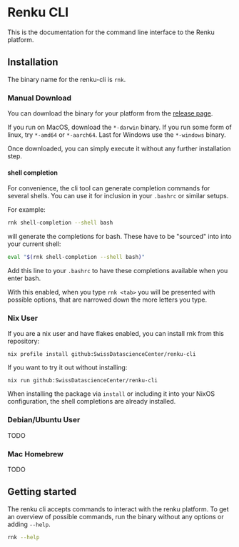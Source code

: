 # Renku CLI

This is the documentation for the command line interface to the Renku
platform.


## Installation

The binary name for the renku-cli is `rnk`.

### Manual Download

You can download the binary for your platform from the [release
page](https://github.com/SwissDataScienceCenter/renku-cli/releases/latest).

If you run on MacOS, download the `*-darwin` binary. If you run some
form of linux, try `*-amd64` or `*-aarch64`. Last for Windows use the
`*-windows` binary.

Once downloaded, you can simply execute it without any further
installation step.

#### shell completion

For convenience, the cli tool can generate completion commands for
several shells. You can use it for inclusion in your `.bashrc` or
similar setups.

For example:

``` bash rnk:silent
rnk shell-completion --shell bash
```

will generate the completions for bash. These have to be "sourced"
into into your current shell:

``` bash
eval "$(rnk shell-completion --shell bash)"
```

Add this line to your `.bashrc` to have these completions available
when you enter bash.

With this enabled, when you type `rnk <tab>` you will be presented
with possible options, that are narrowed down the more letters you
type.

### Nix User

If you are a nix user and have flakes enabled, you can install rnk
from this repository:

```
nix profile install github:SwissDatascienceCenter/renku-cli
```

If you want to try it out without installing:
```
nix run github:SwissDatascienceCenter/renku-cli
```

When installing the package via `install` or including it into your
NixOS configuration, the shell completions are already installed.

### Debian/Ubuntu User

TODO

### Mac Homebrew

TODO

## Getting started

The renku cli accepts commands to interact with the renku platform. To
get an overview of possible commands, run the binary without any
options or adding `--help`.

``` bash renku-cli
rnk --help
```
